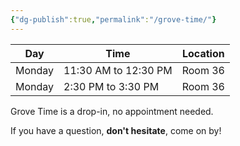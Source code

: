 ```yaml
---
{"dg-publish":true,"permalink":"/grove-time/"}
---
```


Day|Time|Location
-|-|-
Monday|11:30 AM to 12:30 PM|Room 36
Monday|2:30 PM to 3:30 PM|Room 36

Grove Time is a drop-in, no appointment needed.

If you have a question, **don't hesitate**, come on by!